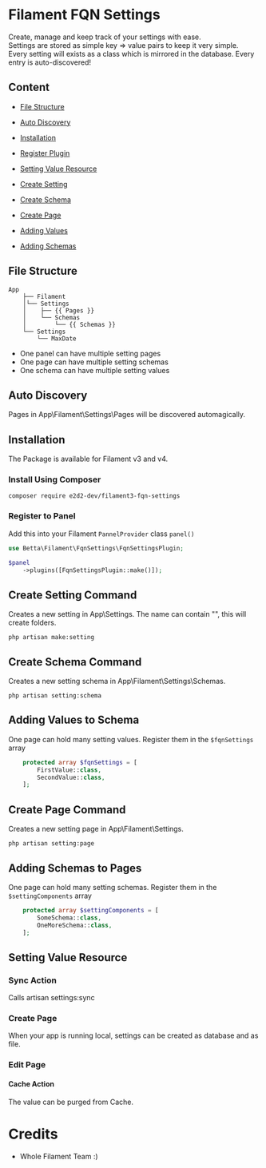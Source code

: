 # Filament FQN Settings
Create, manage and keep track of your settings with ease.  
Settings are stored as simple key => value pairs to keep it very simple.  
Every setting will exists as a class which is mirrored in the database.
Every entry is auto-discovered!

## Content
- [File Structure](#file-structure)
- [Auto Discovery](#auto-discovery)

- [Installation](#installation)
- [Register Plugin](#register-to-panel)

- [Setting Value Resource](#setting-value-resource)

- [Create Setting](#create-setting-command)
- [Create Schema](#create-schema-command)
- [Create Page](#create-page-command)

- [Adding Values](#adding-values-to-schema)
- [Adding Schemas](#adding-schemas-to-pages)

## File Structure

```
App
    ├── Filament
    │└── Settings
    │    ├── {{ Pages }}
    │    └── Schemas
    │        └── {{ Schemas }}
    └── Settings
        └── MaxDate
```

- One panel can have multiple setting pages
- One page can have multiple setting schemas
- One schema can have multiple setting values

## Auto Discovery
Pages in App\Filament\Settings\Pages will be discovered automagically. 

## Installation
The Package is available for Filament v3 and v4.

### Install Using Composer

```shell
composer require e2d2-dev/filament3-fqn-settings
```
### Register to Panel
Add this into your Filament `PannelProvider` class `panel()`
```php
use Betta\Filament\FqnSettings\FqnSettingsPlugin;

$panel
    ->plugins([FqnSettingsPlugin::make()]);
```

## Create Setting Command
Creates a new setting in App\Settings. The name can contain "\", this will create folders.

```shell
php artisan make:setting
```

## Create Schema Command
Creates a new setting schema in App\Filament\Settings\Schemas.

```shell
php artisan setting:schema
```

## Adding Values to Schema
One page can hold many setting values. Register them in the ```$fqnSettings``` array

```php
    protected array $fqnSettings = [
        FirstValue::class,
        SecondValue::class,
    ];
```

## Create Page Command
Creates a new setting page in App\Filament\Settings.

```shell
php artisan setting:page
```

## Adding Schemas to Pages
One page can hold many setting schemas. Register them in the ```$settingComponents``` array

```php
    protected array $settingComponents = [
        SomeSchema::class,
        OneMoreSchema::class,
    ];
```


## Setting Value Resource
### Sync Action
Calls artisan settings:sync

### Create Page
When your app is running local, settings can be created as database and as file. 

### Edit Page
#### Cache Action
The value can be purged from Cache.


# Credits
- Whole Filament Team :)
